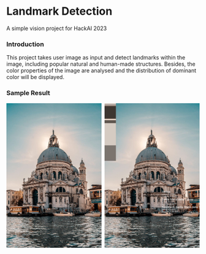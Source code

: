 # Landmark Detection
A simple vision project for HackAI 2023

### Introduction
This project takes user image as input and detect landmarks within the image, including popular natural and human-made structures. Besides, the color properties of the image are analysed and the distribution of dominant color will be displayed.

### Sample Result
![](2121676803786_.pic.jpg)
